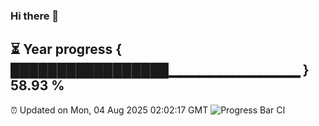 ### Hi there 👋
⏳ Year progress { █████████████████▁▁▁▁▁▁▁▁▁▁▁▁▁ } 58.93 %
---
⏰ Updated on Mon, 04 Aug 2025 02:02:17 GMT
![Progress Bar CI](https://github.com/liununu/liununu/workflows/Progress%20Bar%20CI/badge.svg)
